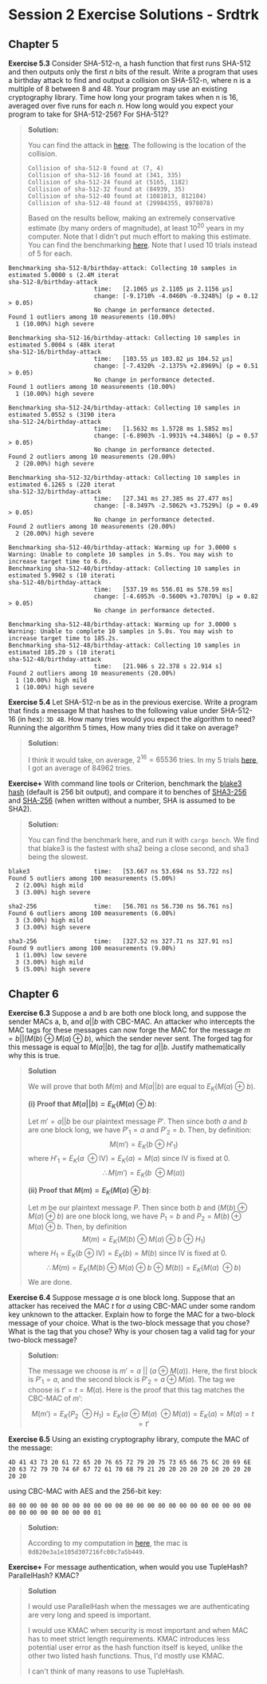 # Session 2 Exercise Solutions - Srdtrk

## Chapter 5

**Exercise 5.3** Consider SHA-512-n, a hash function that first runs SHA-512 and then outputs only the first $n$ bits of the result. Write a program that uses a birthday attack to find and output a collision on SHA-512-n, where n is a multiple of 8 between 8 and 48. Your program may use an existing cryptography library. Time how long your program takes when n is 16, averaged over five runs for each $n.$ How long would you expect your program to take for SHA-512-256? For SHA-512?

> **Solution:**
>
> You can find the attack in [here](https://github.com/srdtrk/open-cryptography-course/blob/main/session-3/sha512-n-birthday/src/lib.rs). The following is the location of the collision.
>
> ```ignore
> Collision of sha-512-8 found at (7, 4)
> Collision of sha-512-16 found at (341, 335)
> Collision of sha-512-24 found at (5165, 1182)
> Collision of sha-512-32 found at (84939, 35)
> Collision of sha-512-40 found at (1081013, 812104)
> Collision of sha-512-48 found at (29984355, 8978078)
> ```
>
> Based on the results bellow, making an extremely conservative estimate (by many orders of magnitude), at least $10^{20}$ years in my computer. Note that I didn't put much effort to making this estimate. You can find the benchmarking [here](https://github.com/srdtrk/open-cryptography-course/blob/main/session-3/sha512-n-birthday/benches/my_benchmark.rs). Note that I used 10 trials instead of 5 for each.

```
Benchmarking sha-512-8/birthday-attack: Collecting 10 samples in estimated 5.0000 s (2.4M iterat                                                                                                sha-512-8/birthday-attack                        
                        time:   [2.1065 µs 2.1105 µs 2.1156 µs]
                        change: [-9.1710% -4.0460% -0.3248%] (p = 0.12 > 0.05)
                        No change in performance detected.
Found 1 outliers among 10 measurements (10.00%)
  1 (10.00%) high severe

Benchmarking sha-512-16/birthday-attack: Collecting 10 samples in estimated 5.0004 s (48k iterat                                                                                                sha-512-16/birthday-attack                        
                        time:   [103.55 µs 103.82 µs 104.52 µs]
                        change: [-7.4320% -2.1375% +2.8969%] (p = 0.51 > 0.05)
                        No change in performance detected.
Found 1 outliers among 10 measurements (10.00%)
  1 (10.00%) high severe

Benchmarking sha-512-24/birthday-attack: Collecting 10 samples in estimated 5.0552 s (3190 itera                                                                                                sha-512-24/birthday-attack                        
                        time:   [1.5632 ms 1.5728 ms 1.5852 ms]
                        change: [-6.8903% -1.9931% +4.3486%] (p = 0.57 > 0.05)
                        No change in performance detected.
Found 2 outliers among 10 measurements (20.00%)
  2 (20.00%) high severe

Benchmarking sha-512-32/birthday-attack: Collecting 10 samples in estimated 6.1265 s (220 iterat                                                                                                sha-512-32/birthday-attack                        
                        time:   [27.341 ms 27.385 ms 27.477 ms]
                        change: [-8.3497% -2.5062% +3.7529%] (p = 0.49 > 0.05)
                        No change in performance detected.
Found 2 outliers among 10 measurements (20.00%)
  2 (20.00%) high severe

Benchmarking sha-512-40/birthday-attack: Warming up for 3.0000 s
Warning: Unable to complete 10 samples in 5.0s. You may wish to increase target time to 6.0s.
Benchmarking sha-512-40/birthday-attack: Collecting 10 samples in estimated 5.9902 s (10 iterati                                                                                                sha-512-40/birthday-attack                        
                        time:   [537.19 ms 556.01 ms 578.59 ms]
                        change: [-4.6953% -0.5600% +3.7070%] (p = 0.82 > 0.05)
                        No change in performance detected.

Benchmarking sha-512-48/birthday-attack: Warming up for 3.0000 s
Warning: Unable to complete 10 samples in 5.0s. You may wish to increase target time to 185.2s.
Benchmarking sha-512-48/birthday-attack: Collecting 10 samples in estimated 185.20 s (10 iterati                                                                                                sha-512-48/birthday-attack                        
                        time:   [21.986 s 22.378 s 22.914 s]
Found 2 outliers among 10 measurements (20.00%)
  1 (10.00%) high mild
  1 (10.00%) high severe
```

**Exercise 5.4** Let SHA-512-n be as in the previous exercise. Write a program that finds a message M that hashes to the following value under SHA-512-16 (in hex):  `3D 4B`. How many tries would you expect the algorithm to need? Running the algorithm 5 times, How many tries did it take on average?

> **Solution:**
>
> I think it would take, on average, $2^{16} = 65536$ tries. In my 5 trials [here](https://github.com/srdtrk/open-cryptography-course/blob/main/session-3/sha512-n-birthday/src/lib.rs), I got an average of 84962 tries.

**Exercise+** With command line tools or Criterion, benchmark the [blake3 hash](https://docs.rs/blake3/latest/blake3/) (default is 256 bit output), and compare it to benches of [SHA3-256](https://docs.rs/sha3/latest/sha3/) and [SHA-256](https://docs.rs/sha2/latest/sha2/) (when written without a number, SHA is assumed to be SHA2).

> **Solution:**
>
> You can find the benchmark here, and run it with `cargo bench`. We find that blake3 is the fastest with sha2 being a close second, and sha3 being the slowest.

```ignore
blake3                  time:   [53.667 ns 53.694 ns 53.722 ns]                   
Found 5 outliers among 100 measurements (5.00%)
  2 (2.00%) high mild
  3 (3.00%) high severe

sha2-256                time:   [56.701 ns 56.730 ns 56.761 ns]                     
Found 6 outliers among 100 measurements (6.00%)
  3 (3.00%) high mild
  3 (3.00%) high severe

sha3-256                time:   [327.52 ns 327.71 ns 327.91 ns]                     
Found 9 outliers among 100 measurements (9.00%)
  1 (1.00%) low severe
  3 (3.00%) high mild
  5 (5.00%) high severe
```

## Chapter 6

**Exercise 6.3** Suppose a and b are both one block long, and suppose the sender MACs a, b, and $a || b$ with CBC-MAC. An attacker who intercepts the MAC tags for these messages can now forge the MAC for the message $m=b || (M(b) ⊕ M(a) ⊕ b)$, which the sender never sent. The forged tag for this message is equal to $M(a || b)$, the tag for $a || b$. Justify mathematically why this is true.

> **Solution**
>
> We will prove that both $M(m)$ and $M(a || b)$ are equal to $E_K(M(a)\ \oplus\ b)$.
>
> **(i) Proof that $M(a||b) = E_K(M(a)\ \oplus\ b)$**:
>
> Let $m' = a||b$ be our plaintext message $P'$. Then since both $a$ and $b$ are one block long, we have $P'_1 = a$ and $P'_2 = b$. Then, by definition:
> $$M(m') = E_K(b\ \oplus\ H'_1)$$
> where $H'_1 = E_K(a\ \oplus \text{IV}) = E_K(a) = M(a)$ since $\text{IV}$ is fixed at $0$.
> $$\therefore M(m') = E_K(b\ \oplus M(a))$$
>
> **(ii) Proof that $M(m) = E_K(M(a)\ \oplus\ b)$**: 
>
> Let $m$ be our plaintext message $P$. Then since both $b$ and $(M(b) ⊕ M(a) ⊕ b)$ are one block long, we have $P_1 = b$ and $P_2 = M(b) ⊕ M(a) ⊕ b$. Then, by definition
> $$M(m) = E_K(M(b) ⊕ M(a) ⊕ b\ \oplus\ H_1)$$
> where $H_1 = E_K(b\ \oplus\ \text{IV}) = E_K(b) = M(b)$ since $\text{IV}$ is fixed at $0$.
> $$\therefore M(m) = E_K(M(b) ⊕ M(a) ⊕ b\ \oplus\ M(b)) = E_K(M(a)\ \oplus b)$$
> We are done.

**Exercise 6.4** Suppose message $a$ is one block long. Suppose that an attacker has received the MAC $t$ for $a$ using CBC-MAC under some random key unknown to the attacker. Explain how to forge the MAC for a two-block message of your choice. What is the two-block message that you chose? What is the tag that you chose? Why is your chosen tag a valid tag for your two-block message?

> **Solution:**
>
> The message we choose is $m' = a\ ||\ (a\ \oplus\ M(a))$. Here, the first block is $P'_1 = a$, and the second block is $P'_2 = a\ \oplus\ M(a)$. The tag we choose is $t' = t = M(a)$. Here is the proof that this tag matches the CBC-MAC of $m'$:
>
> $$M(m') = E_K(P_2\ \oplus H_1) = E_K(a\ \oplus\ M(a)\ \oplus M(a)) = E_K(a) = M(a) = t = t'$$

**Exercise 6.5** Using an existing cryptography library, compute the MAC of the message:

```hex
4D 41 43 73 20 61 72 65 20 76 65 72 79 20 75 73 65 66 75 6C 20 69 6E 20 63 72 79 70 74 6F 67 72 61 70 68 79 21 20 20 20 20 20 20 20 20 20 20 20
```

using CBC-MAC with AES and the 256-bit key:

```hex
80 00 00 00 00 00 00 00 00 00 00 00 00 00 00 00 00 00 00 00 00 00 00 00 00 00 00 00 00 00 00 01
```

> **Solution:**
>
> According to my computation in [here](https://github.com/srdtrk/open-cryptography-course/blob/main/session-3/cbc-mac-example/src/main.rs), the mac is `0d820e3a1e105d307216fc00c7a5b449`.

**Exercise+** For message authentication, when would you use TupleHash? ParallelHash? KMAC?

> **Solution**
>
> I would use ParallelHash when the messages we are authenticating are very long and speed is important.
>
> I would use KMAC when security is most important and when MAC has to meet strict length requirements. KMAC introduces less potential user error as the hash function itself is keyed, unlike the other two listed hash functions. Thus, I'd mostly use KMAC.
>
> I can't think of many reasons to use TupleHash.
